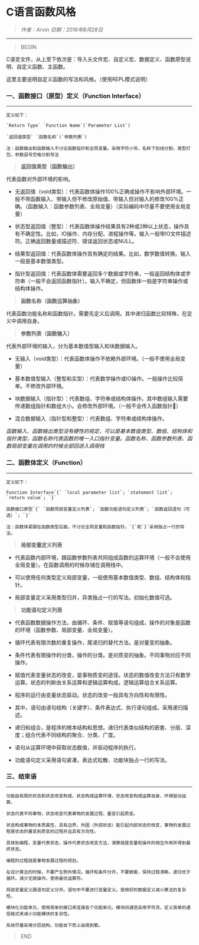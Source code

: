 # C语言函数风格

>*作者：Arvin 日期：2016年8月28日*

-----------------------------------

>BEGIN

C语言文件，从上至下依次是：导入头文件宏、自定义宏、数据定义、函数原型说明、自定义函数、主函数。

这里主要说明自定义函数的写法和风格。（使用REPL模式说明）

### 一、函数接口（原型）定义（Function Interface）
--------------------------------------------------
    定义如下：
    
    `Return Type` `Function Name`(`Parameter List`)
    
    `返回值类型` `函数名称`(`参数列表`)
    
    注：函数输出和函数输入不讨论函数指针和全局变量。采用字符小写，名称下划线分割，类型打包，参数逗号空格分割写法

> **返回值类型（函数输出）**

代表函数对外部环境的影响。

* 无返回值（void类型）：代表函数体操作100%正确或操作不影响外部环境。一般不带函数输入、带输入但不修改原始值、带输入但对输入的修改100%正确。（函数输入：函数参数列表、全局变量）（实际编码中尽量不要使用全局变量）

* 状态型返回值（整型）：代表函数体操作结果具有2种或2种以上状态，操作具有不确定性。比如，IO操作、内存分配、进程操作等。输入一般带IO文件描述符。正确返回数量或描述符、错误返回状态或NULL。

* 结果型返回值：代表函数体操作具有确定的结果。比如，数学数值转换。输入一般是基本数值类型。

* 指针型返回值：代表函数体需要返回多个数据或字符串，一般返回结构体或字符串（一般不会返回函数指针）。输入不确定，但函数体一般是字符串操作或结构体操作。

> **函数名称（函数运算抽象）**

代表函数功能名称和函数指针。需要先定义后调用。其中递归函数比较特殊，在定义中调用自身。

> **参数列表（函数输入）**

代表外部环境的输入，分为基本数值型输入和块数据输入。

* 无输入（void类型）：代表函数体操作不依赖外部环境。（一般不使用全局变量）

* 基本数值型输入（整型和实型）：代表数学操作或IO操作。一般操作比较简单。不修改外部环境。

* 块数据输入（指针型）：代表数组、字符串或结构体操作。其中数组输入需要传递数组指针和数组大小。会修改外部环境。（一般不会传入函数指针）

* 混合数据输入（指针型和整型）：代表数组、字符串或结构体操作。

*函数输入、函数输出类型没有硬性的规定，可以是基本数值类型、数组、结构体和指针类型，函数名称代表函数的唯一入口指针变量。函数名称、函数参数列表、函数局部变量在调用的时候全部回进入调用栈*

### 二、函数体定义（Function）
--------------------------------------------------
    定义如下：

    Function Interface`{` `local parameter list`; `statement list`; `return value`; `}` 
    
    函数接口原型`{` `函数局部变量定义列表`; `函数功能语句定义列表`; `函数返回语句（可选）`; `}` 

    注：函数体紧跟在函数原型后面。不讨论全局变量和函数指针。`{`和`}`采用独占一行的写法。

> **局部变量定义列表**

* 代表函数内部环境，跟函数参数列表共同组成函数的运算环境（一般不会使用全局变量）。在函数调用的时候存储在调用栈中。

* 可以使用任何类型定义局部变量，一般使用基本数值类型、数组、结构体和指针。

* 局部变量定义采用类型归并，异类独占一行的写法。初始化数值可选。

> **功能语句定义列表**

* 代表函数数据操作方法，由循环、条件、赋值等语句组成，操作的对象是函数的环境（函数参数、局部变量、全局变量）。

* 循环代表有限次数的重复操作，尾递归的替代方法。是对量变的抽象。

* 条件代表有限操作的分类，操作的分类。是对质变的抽象。不同事物对应不同操作。

* 赋值代表变量状态的改变，是事物质变的途径。状态的数值改变方法只有数学运算。状态的判断由关系运算和逻辑运算构成。逻辑运算组合关系运算。

* 程序的运行由变量状态驱动。状态的改变一般具有方向性和有限性。

* 其中，语句由语句结构（关键字）、条件表达式、执行语句组成。采用递归描述。

* 递归和组合，是程序的根本结构和思想。递归代表类似结构的嵌套、分层、深度；组合代表不同结构的聚合、分类、广度。

* 语句从运算环境中获取状态数值，并驱动程序的执行。

* 功能语句定义采用语句紧凑，表达式松散、功能块独占一行的写法。

### 三、结束语
--------------------------------------------------
    功能由有限的状态和状态改变构成，状态构成运算环境，状态改变构成运算自身，环境驱动运算。
    
    状态代表不同事物，状态改变代表事物的发展过程，量变引起质变。
    
    状态构成事物的本质属性，具有边界，外因（外部状态）能引起内部状态的改变，事物的发展过程是状态的量变到质变的过程并且具有方向性。
    
    具体到编程，变量代表状态，操作代表状态改变方法，演算就是变量和操作的相互作用并得到最终状态。

    编程的过程就是事物发展过程的规划。

    在设计算法的时候，不要产生例外情况。循环和条件分开，不要嵌套，保持过程清晰。递归优于循环。减少无效操作。使用最优运算符。

    局部变量定义跟语句定义分开。语句中不要进行变量定义。使用好的数据定义减小算法的复杂性。

    模块化功能单元，使用简单的接口来连接各个功能单元。模块间通信采用字符流，定义简单的通信格式来减小功能模块的复杂性。

    系统尽量采用分层结构，功能自下而上由简到繁。
    
    
>END